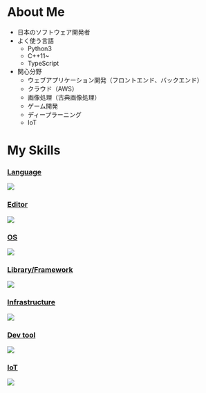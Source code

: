 # About Me
- 日本のソフトウェア開発者
- よく使う言語
    - Python3
    - C++11~
    - TypeScript
- 関心分野
    - ウェブアプリケーション開発（フロントエンド、バックエンド）
    - クラウド（AWS）
    - 画像処理（古典画像処理）
    - ゲーム開発
    - ディープラーニング
    - IoT

# My Skills
<p align="center">
  <a href="https://skillicons.dev">
    <h3>Language</h3>
    <img src="https://skillicons.dev/icons?i=python,cpp,typescript" />
    <h3>Editor</h3>
    <img src="https://skillicons.dev/icons?i=vim,vscode" />
    <h3>OS</h3>
    <img src="https://skillicons.dev/icons?i=ubuntu,windows" />
    <h3>Library/Framework</h3>
    <img src="https://skillicons.dev/icons?i=opencv,pytorch,fastapi,qt,ros,react" />
    <h3>Infrastructure</h3>
    <img src="https://skillicons.dev/icons?i=aws,docker" />
    <h3>Dev tool</h3>
    <img src="https://skillicons.dev/icons?i=git,visualstudio" />
    <h3>IoT</h3>
    <img src="https://skillicons.dev/icons?i=raspberrypi,arduino" />
  </a>
</p>

